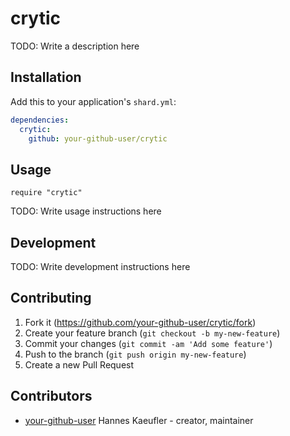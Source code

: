 # crytic

TODO: Write a description here

## Installation

Add this to your application's `shard.yml`:

```yaml
dependencies:
  crytic:
    github: your-github-user/crytic
```

## Usage

```crystal
require "crytic"
```

TODO: Write usage instructions here

## Development

TODO: Write development instructions here

## Contributing

1. Fork it (<https://github.com/your-github-user/crytic/fork>)
2. Create your feature branch (`git checkout -b my-new-feature`)
3. Commit your changes (`git commit -am 'Add some feature'`)
4. Push to the branch (`git push origin my-new-feature`)
5. Create a new Pull Request

## Contributors

- [your-github-user](https://github.com/your-github-user) Hannes Kaeufler - creator, maintainer
